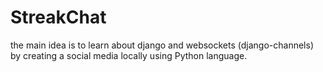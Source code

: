 # StreakChat
the main idea is to learn about django and websockets (django-channels) by creating a social media locally using Python language.
